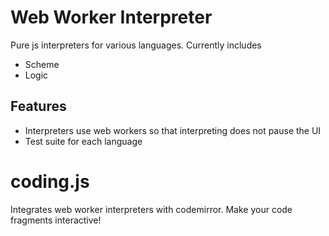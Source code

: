 # Web Worker Interpreter

Pure js interpreters for various languages.  Currently includes

- Scheme
- Logic

## Features

- Interpreters use web workers so that interpreting does not pause the UI
- Test suite for each language

# coding.js

Integrates web worker interpreters with codemirror. Make your code fragments interactive!